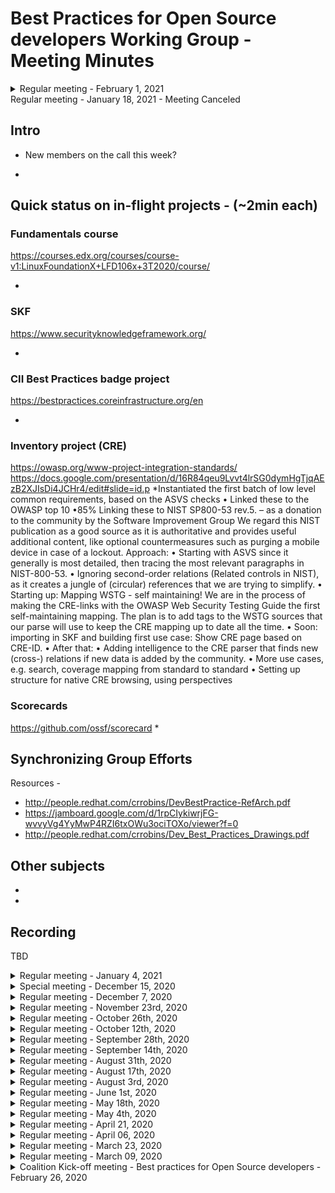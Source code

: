 # Best Practices for Open Source developers Working Group - Meeting Minutes


<details>
 
 
 <summary>Regular meeting - February 1, 2021</summary>
 
 ## Intro
 * New members on the call this week?
-  
 
 ## Quick status on in-flight projects - (~2min each)
  ### Fundamentals course
  https://courses.edx.org/courses/course-v1:LinuxFoundationX+LFD106x+3T2020/course/
  
*    
 
 ### SKF
 https://www.securityknowledgeframework.org/
 
 * 
 
 ### CII Best Practices badge project 
 https://bestpractices.coreinfrastructure.org/en
 
 *  
 
 ### Inventory project (CRE)
https://owasp.org/www-project-integration-standards/
https://docs.google.com/presentation/d/16R84qeu9Lvvt4lrSG0dymHgTjqAEzB2XJIsDi4JCHr4/edit#slide=id.p
 
  Update from CRE team - -"We just finished mapping the CREs (based on ASVS checks) to NIST SP800-53!
After analysing the result we concluded we need an intermediate layer of concepts to make mapping and maintenance easier, but also to make the inventory more organized. See the slides for details and examples. We also specified the mapping data model, as promised. 
Currently we are adding the conceptual layers to the CRE mapping and then we can work with Glenn and Riccardo on importing and frontend work. In case we won't have a working demo next time we definitely can show you examples in the data of what it will look like using source data and mockups. We look forward to that."

 ### Scorecards
 https://github.com/ossf/scorecard 
  *   


 ## Synchronizing Group Efforts
Resources - 
 *  http://people.redhat.com/crrobins/DevBestPractice-RefArch.pdf 
 *  https://jamboard.google.com/d/1rpCIykiwrjFG-wvvyVg4YyMwP4RZI6txOWu3ociTOXo/viewer?f=0
 *  http://people.redhat.com/crrobins/Dev_Best_Practices_Drawings.pdf
 
 ## Other subjects
 *  
 *
 
## Recording
TBD
</details>
 
 <summary>Regular meeting - January 18, 2021 - Meeting Canceled</summary>
 
 ## Intro
 * New members on the call this week?
-  
 
 ## Quick status on in-flight projects - (~2min each)
  ### Fundamentals course
  https://courses.edx.org/courses/course-v1:LinuxFoundationX+LFD106x+3T2020/course/
  
*    
 
 ### SKF
 https://www.securityknowledgeframework.org/
 
 * 
 
 ### CII Best Practices badge project 
 https://bestpractices.coreinfrastructure.org/en
 
 *  


 
 ### Inventory project (CRE)
https://owasp.org/www-project-integration-standards/
https://docs.google.com/presentation/d/16R84qeu9Lvvt4lrSG0dymHgTjqAEzB2XJIsDi4JCHr4/edit#slide=id.p
  *Instantiated the first batch of low level common requirements, based on the ASVS checks
• Linked these to the OWASP top 10
•85% Linking these to NIST SP800-53 rev.5. – as a donation to the community by the Software Improvement Group
We regard this NIST publication as a good source as it is authoritative and provides useful additional content, like optional countermeasures
such as purging a mobile device in case of a lockout. Approach:
• Starting with ASVS since it generally is most detailed, then tracing the most relevant paragraphs in NIST-800-53.
• Ignoring second-order relations (Related controls in NIST), as it creates a jungle of (circular) references that we are trying to simplify.
• Starting up: Mapping WSTG - self maintaining!
We are in the process of making the CRE-links with the OWASP Web Security Testing Guide the first self-maintaining mapping. The plan is to
add tags to the WSTG sources that our parse will use to keep the CRE mapping up to date all the time.
• Soon: importing in SKF and building first use case: Show CRE page based on CRE-ID.
• After that:
• Adding intelligence to the CRE parser that finds new (cross-) relations if new data is added by the community.
• More use cases, e.g. search, coverage mapping from standard to standard
• Setting up structure for native CRE browsing, using perspectives
  

 ### Scorecards
 https://github.com/ossf/scorecard 
  *   


 ## Synchronizing Group Efforts
Resources - 
 *  http://people.redhat.com/crrobins/DevBestPractice-RefArch.pdf 
 *  https://jamboard.google.com/d/1rpCIykiwrjFG-wvvyVg4YyMwP4RZI6txOWu3ociTOXo/viewer?f=0
 *  http://people.redhat.com/crrobins/Dev_Best_Practices_Drawings.pdf
 
 ## Other subjects
 *  
 *
 
## Recording
TBD
</details>


<details>
 
 <summary>Regular meeting - January 4, 2021</summary>
 
 ## Intro
 * New members on the call this week?
- Jon Zeolla
 
 ## Quick status on in-flight projects - (~2min each)
  ### Fundamentals course
  https://courses.edx.org/courses/course-v1:LinuxFoundationX+LFD106x+3T2020/course/
*    
 
 ### SKF
 https://www.securityknowledgeframework.org/
 * up to 18 pis running the lab environment
 * toying with idea of adding code reading skill to SKF (wants to check with CodeQL guys) - provide snippet, have learner ID vuln/coding flaw.  doesn't seem hard to integrate. (Xav will check to see what is available)
 Glenn will be updated site cert laster this week
 
 ### CII Best Practices badge project 
 https://bestpractices.coreinfrastructure.org/en
 *  Updated stack (docker updates, etc)
 added small tweeks to criteria that were proposed ~Dec8; any last minuute comments, please speak up now so they can be merged Thursday   
 rebranding from CII to OpenSSF Best Practices Badge (costs involved)?  If we do it, we'd like to do it just once. - https://github.com/coreinfrastructure/best-practices-badge/issues/1515


 
 ### Inventory project (CRE)
 https://docs.google.com/presentation/d/16R84qeu9Lvvt4lrSG0dymHgTjqAEzB2XJIsDi4JCHr4/edit#slide=id.p
  * Working on NIST 800-53 mappings
  * OWASP testing guide up next
  Working with SKF to import to work to build the 1st use case
  DW - CRE needs a homepage (CRob agrees!!)

 ### Scorecards
 https://github.com/ossf/scorecard 
  *   


 ## Synchronizing Group Efforts
 http://people.redhat.com/crrobins/DevBestPractice-RefArch.pdf 
 https://jamboard.google.com/d/1rpCIykiwrjFG-wvvyVg4YyMwP4RZI6txOWu3ociTOXo/viewer?f=0
 * Review first draft of RefArch with whole WG
 *  Good round of comments, will continue to add information to diagram and refine.  Artifact will be useful in explaining our group to ourselves and outsiders to help encourage participation in our projects and help deveopers get vaule out of our output.
 
 ## Other subjects
 *  
 *
 
## Recording
TBD
</details>


<details>
<summary>Special meeting - December 15, 2020</summary>

Whiteboard diagram - http://people.redhat.com/crrobins/DevBestPractice-RefArch.pdf 

## Attendees: CRob, David, Xav, Altaz

## Meeting Notes:
Hit the record button? -- YUP
WG purpose - educate people, give training (hands on/how-to apply), consistent community-curated requirements list, leverage community initiatives to achieve these goals
Xav notes that reporting helps with adoption
WG README - https://github.com/ossf/wg-best-practices-os-developers/blob/main/README.md 
Identify (CRE, standards), Learn (Fundamentals, OWASP SKF), Adopt (Badge (+Identify), Scorecards)
Next steps - gap assessment - what are we missing to hit our mission/vision, what technical gaps do we have, what requirement/standards are we missing?

## Recording
http://people.redhat.com/crrobins/OpenSSF%20Dev%20Best%20Practices%20Reference%20Architecture%20JAD%20(2020-12-15%20at%2011_33%20GMT-8).mp4
</details>

<details>
 <summary>Regular meeting - December 7, 2020</summary>
 
 ## Intro
 * New members on the call this week?
- avalani (Altaz Valani)
- Magnus
- Todd Collum (Red Hat)
- Mark Bestavros (Red Hat)
- Ryan Ware (Intel)
 
 ## Quick status on in-flight projects - (~2min each)
  ### Fundamentals course
  https://courses.edx.org/courses/course-v1:LinuxFoundationX+LFD106x+3T2020/course/
*   Stats for Fundamentals of Developing Secure Software (as of 12/01) Courses:
*   Secure Software Development: Requirements, Design, and Reuse (LFD104x) 508 registrants
*   Secure Software Development: Implementation (LFD105x) 279 registrants
*   Secure Software Development: Verification and More Specialized Topics (LFD106x) 253 registrants 
 
 ### SKF
 https://www.securityknowledgeframework.org/
 *  busy upgrading Docker environment - projects perhaps up to 200 simultaneous users spinning up labs
 *  using machine learning to automatically generate security requirements
 *  looking to work on editing next - "easy editor" mode to practice exploits & implementation of controls within labs
 *  Dan L asks if there are any estimates on potential on-going costs (Glenn is/will investigate
  
 ### CII Best Practices badge project 
 https://bestpractices.coreinfrastructure.org/en
 *  CII Best Practices Badge: 3526 Projects are now enrolled. For stats over time, see: https://bestpractices.coreinfrastructure.org/en/project_stats 


 
 ### Inventory project 
 https://docs.google.com/presentation/d/16R84qeu9Lvvt4lrSG0dymHgTjqAEzB2XJIsDi4JCHr4/edit#slide=id.p
  * Possible demo to WG
  *

### Scorecards
https://github.com/ossf/scorecard 
 *  daily cron file running each night with results published in json format.  


 ## Synchronizing Group Efforts
 * Group "Walking Around" Deck aka the Elevator Pitch (Slide 13 for diagram)
  https://docs.google.com/presentation/d/16R84qeu9Lvvt4lrSG0dymHgTjqAEzB2XJIsDi4JCHr4/
   Dan's Diagram - 
   https://docs.google.com/presentation/d/17ByjVMRWLg5_d3ICRLNC6bqQEkFX8_7xpQVkl7D8Q-0/edit#slide=id.p
 
 * Group Brainstorm on Connectivity of projects
 -- Altaz - how can we automate regs/frameworks
 -- DW - looking at badges/fundatmentals do offer assurance/certiifcation of practices
 -- SKF - can "attest" project/person completed labs
 -- DW - add to flow diagram (what is/should be moving between the elements)..not only add the WHAT, but add the HOW to it
 -- Glenn - "You are the whole circus, but it is only one clown"  - would be good it ID where data is best hosted/created and source from there - reduces redundancy, allows focus on 
 -- will create WG Reference Architecture - Dave W, Altaz, Dan L, CRob, and others to start to put the picture together of how all our parts interact
 
 ## Other subjects
 *  
 *
 
## Recording
https://github.zoom.us/recording/detail?meeting_id=32ZBQPHQShGrbxmmsX4uvg%3D%3D
</details>


<details>
 <summary>Regular meeting - November 23rd, 2020</summary>
 
 ## Intro
 * New members on the call this week?
- Frederico De Meo
- Rob van der Veer (CRE project)
- Sylvan Rigal (CRE project)
 
 ## Quick status on in-flight projects
  ### Fundamentals course
 * Lots of interest & sign ups (100s of folks).  DW will get #s for next time.
 * DW can give access to the source google docs for anyone interested in "audting" the class and seeing the materials
 
 ### SKF
 * Improving labs (with help from a collegue).  Trimming size down in size to make them quicker and more reliable.
 * Working on github integration (next year task)
 * Adding MOAR raspberry pis to improve capacity/performance.  Curious to see Foundation's ability to finance tasks like this @CRob talk to TAC.
 * * Dan L - plan for quarterly press releases.  PR team locks doc ~2wks ahead.  @Glenn get "press release" text prepped and over to CRob to pass to PR team
 * Ricco working on mapping user stories to SKF.  Making a machine-learning model to perform the mapping & reccomend requirements for ASGS reqs.  Looking at 30-50 most used user stories for ASGS reqs.
 
 ### CII Best Practices badge project: which working group of the OSSF?
 * TAC met and agreed with discussion between leads ofr Metrics & this working group.  Dev Best Practices working group is cleared to assist curating/augmmenting/improving the current CII Best Practices Badge project best practices.  We'll corrdinate with the Metrics team as they are ready to start advertising the badges as part of their reporting.
 * Group discussion:

 ### Inventory project 
 * Working towards further integration with CRE & SKF.  Has design that supports it.  Will extend curretn SKF mappings with new standard. 
 * What is a good technical control to use (in email suggested PCI-DSS?) - NIST SSDF (https://csrc.nist.gov/publications/detail/white-paper/2020/04/23/mitigating-risk-of-software-vulnerabilities-with-ssdf/final), OWASP ASVS (https://csrc.nist.gov/publications/detail/white-paper/2020/04/23/mitigating-risk-of-software-vulnerabilities-with-ssdf/final), OWASP Project Proactive Controls (https://owasp.org/www-project-proactive-controls/), NIST 800-53 (   , NIST CSF (
 * What are priority use cases for for interactions with database (ex url with cre id and get links to sources) DW - if I met criteria X, what otehr critera might I also meet?
 * hope to demonstrate to group next meeting

### Scorecards
 * https://github.com/ossf/scorecard 
 * makes pass/fail binary decisions across these projects o assist in automation.
 * setup to run cron jobs across an assortment of rpojects to watch trneds over time (suggestions for additional projects or better deterctions welcome)
 * hitting a boggle with githib rate-limiting (would welcome suggestions to improve performance) - DW suggests splitting up jobs to run serially


 ## Synchronizing Group Efforts
 * How do we want to move forward participating in the currently listed projects?
 -- DW what is missing in the best practices badge?  would love feedback.  how can we integrate the Scorecard with Badges?
 -- @CRob setup brainstorming doc to collect ideas on increasing awareness
 -- Attending calls with projects to walk throug SFK/CRE/Badges
 -- assemble Conference list & assemble stock deck for presenting
 ---https://docs.google.com/spreadsheets/d/1L_wvZlwgr3vEiaHDG31U4NnUq6IeIGDVrkIzhGlL0FQ/edit#gid=0 
 -- get Fredrico access to Slack
 -- Federico - have we considered approaching academia/researchers. how can we map human factors or computer functions to a mathmatical function? (google "Science of Security" to see if this lines up with possibilities).  There are some things that can be mathmatically proven.
 -- how can this group help in looking at resaech/the cbk to assist in improving that research off 
 
 
 * How best can we serve the OSS developer community? 
 -- Awareness of these projects?
 -- Synching of standards/requirements between projects?
 -- Documenting persons/user stories
 -- Other thoughts
 
 ## Other subjects
 * DW met with Hyperledger Avalon project last week.  They are in good shape and got a badge!!  They will be providing some git issues for improvement
 *
 
## Recording
Sadly, no one on call had perms to allow it - @CRob get that fixed for DW & myself
</details>

<details>
 <summary>Regular meeting - October 26th, 2020</summary>
 
 ## Intro
 * New members on the call this week?
  Rob, Spyros, & Dan stopped by to talk about their projects
 
 ## Quick status on in-flight projects
 ### Fundamentals course
* in-flight for public release - STAY TUNED!
* wants to move to github in markdown post-release

  
 ### SKF
* major release out now! (yay!)
* glenn will be adding more network/compute capacity
* labs improvement in-flight (design secure coding function)
* needs help with github how it can ingest scoring data
  
 ### CII Best Practices badge project: which working group of the OSSF?
* no decision from TAC yet
* more projects getting badges
* some capactity issues around folks downloading data, implementing rate limit to help manage
* assurance case in badge app - why do we think this is secure - MITRE has reviewed recently and posted comments; they'd like the app to swap to MITRE notation 
 
 ### Inventory project 
* Common Requirement Enumerator (CRE)
 https://owasp.org/www-project-integration-standards/ 
* david expressed interest
* glenn invited them to our call - Rob & Spyros
* OWASP integration stanard project - -cvreate inventory to link standards together
* Setup meeting next week to talk about data formats (SKF & CRE has mutual interest). envision a service/url that can be used to route content linked to particular topic
* Spryos working on POC 
* Currently maintaining links in spreadsheet & using python script to convert to YAML to validate vs. JSON schema & puts valid items into github.  github action links PR & provides basic REST API
* David W ? - what about standard overlap/relations but not exactly the same?  how will that be handled?  DW - we should asume they are related, but not subsets/supersets of each other.  Rob - want to learn about requirements at this point & provide data - future item to work on

(Rob is colead of this and also works on SAMM)

 ## Other subjects
 * Dan Lorenc to present on [Open Source Scorecards](https://github.com/dlorenc/scorecard) if it makes sense to work on as part of this group.
 https://github.com/dlorenc/scorecard

* wants to distill CII best practices & dashboards project to find requirements that can be defined and automated
* understands some items are not automatable
* using cii api to check/validate data
* desires a place to talk about what best practice are & discuss (sounds like Dan found the place!)
* Glenn ? - where can this be run - cli for now, can be run ...daily..and save results or done on the fly
* Daveid W ? - are querries in parallel - yes & caches github querries for rate limiting
* Daveid W ? - badges has some tools and are collecting some of this info, think about where best places to run checks would be
* Dan L -wants to make it finer-grain in the future and focus on specific languages
* David W ? - we should setup a subset meeting to go over checking/tests of each tools to see overlap & opportunities
* David W ? - is this gtihub only? gitlab, etc? - Dan L- is open to the idea in the future
* David W ? - suggests talking to the Chaos folks...they have some tooling in this space too.  He can help broker convo

 
## Recording
[Meeting recording](https://github.zoom.us/rec/play/Dw-FA9xZotcX09hSBp-EfLCna3Yi5raNgHThv6VmSXISmsJlBSXjyE2FGN1XgmEx0FBAWoXVonL21aG3.CRLFuuL-NQeO9STQ?continueMode=true)
</details>
 
 <details>
 <summary>Regular meeting - October 12th, 2020</summary>
 
 ## Intro
 * No new members on the call this week
 
 ## Quick status on in-flight projects
 ### Fundamentals course
* 3 classes have been converted to EdX (content being broken up to smaller pieces)
* David reviewing & has taken all 3 classes
-- minor formatting/typo changes being corrected
* Email david to get into beta test (goes live in one week)
* Could create github repo to collect feedback on future classes & submit issues
* Desire not to have constant stream of new content, desire for some form of period updates/review
  
  
 ### SKF
* Met with xavier on codeql integrations & how to coordinate requirements & how to add codeql into labs.  Xavier hope to have an update on status later today
* Team is fixing last bugs. can use skf as an anonymous user, now working on pollishing
* Planning on release later this week (has generic codeql template or if xav's efforts get integrated)
* Feedback, questions, gitter channel for feedback
* For RFEs - create fork (all content is in markdown) & pr
-- now that app is decoupled, even easier/fasater for updates (if WG wants to add prior to big release, look at dev branch) [currently big blacklog, but going forward will be a smaller delta]
* Badging/scoring will be in future sprints
* Labs fixing vulns in editor & testing against labs, in-browser http-interceptor
  
 ### CII Best Practices badge project: which working group of the OSSF?
* David gave preso to TAC last week(since there are two groups interested in badges)
* WG's need to refine scope & present to TAC that hopefully will make things more clear.
 
 ### Inventory project 
* Common Requirement Enumerator (CRE)
* OWASP has already been active in promoting it
* OWASP is working on MVP on structure of MVP
* Will add/replace with skf dataset
* Looking for requirements coverate (ASF, PCI, FedRAMP, etc)
* Gibson can report back with progress next WG call


 ## Other subjects
 * Gibson - what timing should they consider for their release?
-- Conversation about how end-user could actually get and deploy update
-- David - would this be good to get into the press release that is coming out this week?
---David, Xavier, CRob agree this would be good to add in
--- Press release shoul dbe frozen by oct15 (note to lindsay) to go out on oct28
---- @CRob contact lindsay to see if we can get into press release.  @ Gibson to propose a few sentences for the release & provide access links

## Recording
[Meeting recording](https://github.zoom.us/rec/play/ryLKINNE83bMavNA_mYNfAjkQFcWUyNNk_D-Yc-Oh7EPchxxedABvHzNyL55KiVfS3Ry4R-jwwkABWsA.tCGvkrb6HeGiKoNK?continueMode=true&_x_zm_rtaid=adj_Bf8bSz2PFTsAxn_qbg.1603127971136.cef4507fbbd7e934ff492b003b76eeca&_x_zm_rhtaid=116)
</details>

<details>
 <summary>Regular meeting - September 28th, 2020</summary>
 
 ## Intro
 * Rob Cuddy, from HCL Technologies
 
 ## Quick status on in-flight projects
 ### Fundamentals course
 Things are on track. Content is frozen, conversion to EDX is in progress.
 ETA is still end of October, it would be awesome, though November is more realistic.
 We should have the sign up by the end of October.
 
 **Early access possible?**
 
 Certainly possible, David will ask: Yes, beta access 1w before the release.
 
 **Cost?**
 
 Free for taking the course. Fee for the certification? David will ask
 
 ### SKF
 
 * UI: All the pages done.
 * TODO: Design patterns
 * TODO: CodeQL queries - Xavier to touch base with Glenn / Riccardo 
 
 ## CII Best Practices badge project: which working group of the OSSF?
 
 See https://github.com/ossf/wg-best-practices-oss-developers/issues/23
 
 It doesn't easily fit into just one group. Focused on measuring projects, which fits perhaps better into the "Security threat" group. There should be one home, as a working group, but it's important to set up a collaboration between the 2 groups. Whichever WG is the home, both groups should be involved.

* Crob: feels strongly that it should be part of this group, to focus all developer-focused activities in one group.
* Bjorn agrees with Crob. It's def about the best practices. Fair point that the name confusion couldbe a problem if the CII Best Practices goes into another group than the Best Practices WG
* Dave + Pavel + Rob Cuddy votes for this group
* Xavier: Not a strong opinion but thinks it should belong to the other group. This WG is focused on the individual, that other is focused on the projects.
* Rob: Anything that can bring visibility on best practices to individuals is valuable

David will bring that to the other WG, and eventually bring it to the TAC
 
 ## Organization: Nominate new lead / co-lead?
 CRob is volunteeering
 
 ## Inventory project: Should we start?
 
 https://github.com/ossf/wg-best-practices-oss-developers/blob/main/docs/inventory.md
 
 * CRob: This group should have these resources. The integration part will def be more challenging and could come in a later phase.
 * Rob: Connection to other tooling and categorization make a big difference. About ranking: loves that it comes from the actual user's perspective. 
 * When the inventory integrates with SAST tools within the IDE, do you get remediation advices associated? Depends on the tool itself, but yes. 
 * SKF intended also to consume the inventory. In the meantime, SKF can add other sources, waiting for the inventory to be live.
 
 ## Other subjects
 * Xavier's zoom virtual background is from [Miyazakis's Spirited away](https://en.wikipedia.org/wiki/Spirited_Away), awesome movie highly recommended by this group.

</details>

<details>
 <summary>Regular meeting - September 14th, 2020</summary>

 ## Introduction of newcomers
 
 ## OWASP SKF Demo
 Glenn made a demo of the Security Knowledge Framework. Comments and questions:
 * The framework is open to external contributions. One can create new design patterns and enrich the framework
 * **Can the entries be mapped to other requirements than ASVS / MASVS?** This working group intended to also deliver a unified requirements definition (The *Inventory* project). Once done, this unified list would have been used for the mapping. This project has been paused because of lack of resources.
 * Demo of the upcoming version available at https://beta.securityknowledgeframework.org/. Credentials are the same as for the current demo version
 * **Do you have plans to add compliance requirements (e.g. NIST)** No plan, but the platform makes it easy to add requirements, and we want people to contribute.
 * **Concrete next steps**: 
  * Login with ID providers (GitHub, GitLab, Google, Facebook, Twitter ...)
  * Infrastructure for public instance
    * Remarks: this is not blocking the next release. We can release it with the current local deployment solution
 * For the OSSF public announcement: Announce release, and announce plan to provide a public, community-powered instance.
    
 
 ## (Discussion of) proposal from David A. Wheeler
   David A. Wheeler made the following proposal:
   
   The OpenSSF is expected to have a press release at the end of October.
   It would be very good to have a few concrete results to announce then.
   If we want to meet that deadline, some things must happen quickly!
   
   Several people have reviewed the course “Fundamentals of Developing Secure Software”,
   with generally very positive comments. I have tried to respond to all
   feedback (e.g., there's more about privacy, CORS, etc.).
   If this course is to be released by the end of October,
   the course content has to be frozen Sep 15, and this WG needs to
   approve it as an OpenSSF result within a few days (final approval must
   be known by the end of September, and the TAC and GB may need/want to weigh in).
   
   On 2020-09-11 Glenn Ten Cate & David A. Wheeler spent considerable time discussing
   OWASP SKF & the "Fundamentals..." course. They are very different;
   the "Fundamentals" course covers basic fundamentals, while OWASP SKF includes
   mechanisms to identify requirements & a set of labs. We discussed options for
   integrating them more closely in the future, and have some ideas for doing that
   long-term, but it would be risky to try to integrate them into a single
   by the end of October. However, Glenn Ten Cate believes they can have a useful
   capability by the end of October. Both agreed that the SKF labs, for example,
   are an excellent complement to the "Fundamentals" material.

   I propose that:
   * This WG vote whether or not to approve releasing the
     “Fundamentals of Developing Secure Software” course as an OpenSSF course.
     The vote can be electronic; if desired here's a Doodle poll to do it:
     <https://doodle.com/poll/wkwgpzmbhmmgdy3f> . I propose a deadline of
     2020-09-17 23:00 Eastern Time (this upcoming Thursday).
     
   I also propose that:
   * The OWASP SKF work be encouraged to be developed so that there will be
     a releasable version at the end of October (e.g., with enough
     labs that people can clearly see its utility).  The WG would vote later
     (say in early October) on whether or not it's ready at that time.
     Of course this work could continue to be refined after that time.

## Actions
- [ ] All: Vote on the course
- [ ] Glenn: Cost estimation for the SKF public infra

</details>
   
<details>
 <summary>Regular meeting - August 31th, 2020</summary>
 
 ## Round table
 We welcomed new members and made a quick round of introductions
 Attendees: Bjoern Kimminich, Crob, Dave Russo, David Wheeler, Glenn Ten Cate, Riccardo Ten Cate, Dan Lorenc, Pavel Malinov, Xavier René-Corail 
 
 ## Presentation of the working group
 - Overview of the mission
 - Overview of the 3 initial projects, and status
   - Inventory and community paused
   - Learning platform
   
 ## Presentation of the learning platform / SKF
 Glenn and Riccardo presented the learning platform, the vision around it, the current status and the upcoming planned features.
 We decided to run a 30min demo and Q&A during next meeting
 
 ## CII Best practices badge
 David gave a presentation of the [CII Best practices badge](https://github.com/coreinfrastructure/best-practices-badge/blob/master/doc/cii-bp-badge-intro.pptx)
 
 ## Course draft
 David is working on a course to be published on edx. Freeze date is middle of next month. Should be ready for Nov 3rd for an announcement of new releases from the OSSF. 
 Feedback welcome, send him an email to get access. 
 
 ## Actions
 - Glenn / Riccardo: Prepare a demo + walk through SKF (please no demo while driving the car Glenn)
 - Glenn / David: Think about how the edx course (or similar others) can be "integrated" into the learning platform, contribute to the learning path, etc.
 - All: reflect about the CII best practices badge and how it could help our projects. It was not originally in our vision to score the projects, but a badge could obviously contribute to the community effort. Another idea could be that the criteria could link to the respective entries in the learning platform?
 - All: propose other ideas for next meeting's agenda

</details>

<details>
 <summary>Regular meeting - August 17th, 2020</summary>

## What happened since last meeting?
 - Demo of the new SKF, with UI improvements. 
    - On track to release a MVP end of this month

![New UI](./img/New-SKF-UI.png)

 - Request for resources for the SKF cloud formally [documented](https://docs.google.com/spreadsheets/d/18hkrbXcDMpbrzAyFJCqXm0jKG9mZ4bQchf1RP9pCBOQ/edit#gid=361723822)
   - 120 dev hours for SKF
   - 180 dev hours for SKF-Labs
   - 8h / week for operations
 - 2 candidates reached out to join the working group - intro discussions planned

## Coming next
 - API endpoint that can be called for example from GitHub to get the learner achievement and display something on the GitHub profile
 - Better structure the Juice shop labs: limit to the ones that have a tutorial
    - Adding tutorials to the ones without was discussed, but in some case it doesn't make sense, and there are not so many where it would make sense
 - Add the possibility for the learner to contribute to the labs by opening a PR on the community instance

## Questions
 - For the TAC: 
    - Resources (see above)
    - Cloud provider preference for the hosting? 
    - Should the project move under the OSSF GitHub org or can it stay under Glenn's personal ownership?
        - OWASP didn't previously force it to be under OWASP
    - So far SKF is an [OWASP project](https://owasp.org/www-project-security-knowledge-framework/). How will the OSSF promotion happen?
        - Logo, text on the SKF page?
        - Referencing the SKF project on the OSSF page?

## Actions
 - [x] Raise these questions to the TAC (Maya) https://github.com/ossf/tac/issues/19
</details>

<details>
 <summary>Regular meeting - August 3rd, 2020</summary>

## What happened since last meeting?
### Organization
- Migration of the old OSSC repo to the new OSSF repo
- Who is the next group leader? 
  - Elie originally volunteered but is no longer available
  - Rotating leader?

### Learning platform
- Good progress on the UI revamping: 99% of the UI is ready
- The API work is started
- Still on track for end of August
- There is already a placeholder for the CodeQL section of the labs

## Concerns / discussions
- When the project is not originated by the OSSF, but is an existing project that the OSSF contributes to, promotes ... will there be an ownership / license transfer of this project?
- Decide the preference for the deployment of the learning platform: k8s? on what cloud service?

## Actions
- [ ] Glenn: Prepare demo of the learning platform for next call
- [ ] Xavier: Invite members to the org and give appropriate permissions to the repo
- [ ] Glenn: Draft a plan for explaining resources needs (development and operations)
- [ ] Xavier: Raise the deployment question to the TAC 
- [ ] Xavier: Keep the lead of the group for the coming weeks, until a better solution is found
</details>

<details>
 <summary>Regular meeting - June 1st, 2020</summary>
## What happened since last meeting?
**From last meeting**
- Glenn / Riccardo: Implementation of the Webhook solution in SKF, to see what is missing, what is working
- Sara: work on a list of tools easy to use for open source developers
- Xavier: Ping the GitHub learning lab team for a follow-up of the SKF discussion
  - They are ready to resume the discussions. Next steps: Xavier sets up a meeting.
</details>

<details>
 <summary>Regular meeting - May 18th, 2020</summary>


## What happened since last meeting?
- Glenn and Riccardo: Working on integrating SKF with Identity providers ==> possibility to sign up with GitHub.
- Progress on the Inventory format
- Learning Platform: Demo of a webhook for exercise providers to notify the learning platform that the learner has completed an exercise

## Concerns / discussions

### Learning Platform
* ❓ Decision on [Solution webhook](https://github.com/Open-Source-Security-Coalition/Best-Practices-for-OS-Developers/blob/master/learning-platform.md#solution-webhook) payload specification of the Learning Platform
  * ℹ️ Show/demo [implementation of webhook call in OWASP Juice Shop](https://github.com/bkimminich/pwning-juice-shop/blob/develop/appendix/integration.md#challenge-solution-webhook) for MVP
  * ❓ Discuss [MVP implementation idea on OWASP SKF side](https://github.com/Open-Source-Security-Coalition/Best-Practices-for-OS-Developers/issues/3) for MVP
  
**Decision for next steps:** Finish the MVP (sign-up with GitHub, webhook callback, and perhaps integration with GitHub user profile) before making a full demo to the other working groups.

### List of tools to re-use for the inventory
* Sara just received the SANS-curated list of tools for security and forwarded it, as it could serve as input within the inventory. 
  * Seems to us very Network-oriented, and perhaps not for the Open Source developers who are learning how to write secure code
  * But they can be interesting to put in the inventory anyway as ways to test that your application is secure 
* F5 is also preparing a list of tools
* OSS User stories for implementation of ASVS requirements https://twitter.com/madplatt/status/1259874312846282754


## Actions
- Glenn / Riccardo: Implementation of the Webhook solution in SKF, to see what is missing, what is working
- Sara: work on a list of tools easy to use for open source developers
- Xavier: Ping the GitHub learning lab team for a follow-up of the SKF discussion
</details>

<details>
  <summary>Regular meeting - May 4th, 2020</summary>

## What happened since last meeting?
- **Elie:** Deeper discussions wrt Inventory. Possibility to merge with a current OWASP project "Integration Standards". 2 meetings (on functional requirements, and on technical archi). First MVP could come in 1 month  / 2 months.
- **Bjorn:** Proposal of payload that could be sent from an exercise to the learning platform, for the central progress tracking. Request for feedback sent. With the goal of get to a unified payload.
- **Xavier / Riccardo / Glenn:** Preliminary discussions with GitHub Learning Lab - They'll get back to us

## Concerns / discussions
- Discuss with other working groups.
- Sara / F5 willing to contribute to some projects. For example pulling vuln data and mapping to the inventory.
- What is the status on funding? We need money to fund projects, but also to hire people (community manager, operations for the learning platform ...)
- If we have this money right now, would it help progress on the learning platform?
  - Yes, we could definitely hire 1-2 more developers to build the features
- Community framework could also benefit from money?
  - We need to first build the 2 other projects 
  - Also, we could leverage on the existing communities (SKF...) to build our community

## Actions
- [ ] Come up with a concrete list of questions to ask the other working groups
- [ ] Elie / Sara to have a call on the inventory to define collaboration opportunities
- [ ] Sara to sync with Hauwa about funding status
</details>

<details>
  <summary>Regular meeting - April 21, 2020</summary>

## What happened since the last meeting? 

* Xavier: Started filling this repository and organizing. 
  * ATTENTION POINT: The OKRs we discussed together were until June 2020. In order to put OKRs for end of 2020, I just extrapolated the ones we had, but we need to revisit them together to make sure we all agree with them
  * There is also a [project board](https://github.com/Open-Source-Security-Coalition/Best-Practices-for-OS-Developers/projects/1) where we can all track tasks and progress. You can either create a card on the fly, or create an issue and reference it in the project board.
* Xavier: :snail: I am late on setting up discussions with the GitHub Learning Lab team re: the integration in SKF.

## Discussion items
### OKRs
As indicated above, Xavier took the liberty to extend the OKRs to the end of the year. Let's review them

### SKF Checklist
Discussion around the [SKF checklist feature](https://www.youtube.com/watch?v=D5ExXEr-x-U) and its integration with GitHub projects

### Inventory User Stories
Discuss the User stories proposed by Elie

## Concerns 

* **Working group leadership**. With the current COVID-19 situation, we are all struggling to sustain our normal productivity level, and it can be difficult to work on this group in addition to our normal duties. I recommend a more flexible approach than relying on a unique "leader / co-pilot" pair, for example at each meeting, the members who feel comfortable to lead the group during the 2 coming weeks volunteer. 
- On the other hand, the group is acually delivering, and working well. Others are more interested in content, not in admin stuff. Proposal: Xavier and Elie are pilot / co-pilot for the time being.


## Actions
- Everyone: Flesh the OKRs with more concrete success measures
- Elie / Riccardo: Flesh the inventory user stories
- Elie: Give details about the Requirement id project and how it helps the inventory project
- Xavier: Set-up meeting with GH Learning Lab for the integration into SKF
- Xavier: (Once the inventory user stories are more detailed) Set up a meeting with the relevant GH experts to discuss chatbot integration


## Next meeting?
- Not possible at this time for Sara. Can we move it 1h later? Or same hour on Wednesday?
  - Decision: Go back to Mondays
</details>

<details>
  <summary>Regular meeting - April 06, 2020</summary>

## What happened since the last meeting? 

*   Xavier: Raised to the steering committee the concerns that we discussed last week. No solution yet, but just the acknowledgement that it’s being worked on
    *   Neutrality wrt commercial tools: This is currently being worked on by the steering committee. They intend to write bylaws for the coalition.
    *   We need contributors to develop, maintain and operate the learning platform.
        *   The committee is also working on funding (which would allow us to hire)
        *   Several members would like to allocate collaborators to work for the coalition
*   Xavier: didn’t have time to work on the group collaboration tools as promised but a GitHub organisation has been created for the coalition, and for next meeting we’ll have a repo where we can store all our docs, and a board to follow-up on our tasks. 
*   Riccardo: Integration of OWASP Juice Shop into SKF
    *   With SKF we basically have the MVP we want
    *   We have a demo of integrating a new course platform
    *   **Next:** Try to integrate the GitHub learning platform into SKF
*   Bjorn:
    *   Learning path demo in Juice shop - levels are unblocked one after the other
    *   **Idea**: link the badges / progress report to projects / users on GitHub
        *   Add a disclaimer that these badges just mean that you spent time on learning security, that you are “aware”, not that your project is more secure than another, or that you’re an expert. 

## Concerns 

*   Do we have enough people / time in this working group to achieve our objectives?  

## Actions

*   Setup the Inventory user stories - _Elie_
    *   _[https://docs.google.com/document/d/1GndQuUOUAARc7RmAH0oXmbcLb1vZw2g8cAznICAK3oc/edit#heading=h.tqyztji4w9if](https://docs.google.com/document/d/1GndQuUOUAARc7RmAH0oXmbcLb1vZw2g8cAznICAK3oc/edit#heading=h.tqyztji4w9if)_
*   Understand other WG’s needs to be tackled in the Learning Platform and Inventory
*   Assess what is missing in the community as information and knowledge, which shouldn’t be a deliverable for next meeting (this is a goal by itself)
*   Meeting between GH and SKF in order to identify how the integration could be done -_ Xavier, Riccardo_
*   Discuss possible metrics to be linked to users in the learning platform - _Team_


## Next meeting?

*   Some members from other working groups would like to contribute to this one too, and all meetings are at the same time. Can we find a slot on Tuesdays? 
    *   Tuesday same time works for everyone
</details>

<details>
  <summary>Regular meeting - March 23, 2020</summary>

## What happened since the last meeting?

*   Xavier: Alignment with the Tooling Working Group
    *   In our inventory project, there will be resources but also potentially tools. Once we start building this inventory, we’ll make sure to also get inputs from the Tooling WG.
    *   As part of our learning platform, we value the tools that automatically run checks of the secure code practices in the Pull Requests, as they provide a “learning on the job” approach. This is a criteria that the Tooling WG will take into account when they create their tools inventory and decide which one to focus on.
*   Björn: Learning Platform Ideas
    *   see [https://docs.google.com/document/d/1KQ8bT87A0X2wJ9GNwSOz7nJwSK70symA4hs-nFLw8dE/edit](https://docs.google.com/document/d/1KQ8bT87A0X2wJ9GNwSOz7nJwSK70symA4hs-nFLw8dE/edit)
    *   Who will build the platform?
        *   Take advantage of existing platforms?
            *   Plug-in the existing courses (Juice, SKF labs, GitHub Learning Lab ...)
        *   But it’s gonna be really hard to incorporate any course into an existing platform - It needs changing the API of the existing ones to match the contract that we need for the courses we want to plug in
        *   Building the platform ourselves from scratch give us flexibility
    *   Riccardo can contribute on the platform with the experience of SKF (reusable knowledge about deployment of the courses into Kubernetes cluster)
        *   Not reuse the complete platform, but the core functionality can be reused. Good starting point for the platform.
    *   **We need a dedicated development / ops resource to build and maintain this platform**
        *   Open source projects with enough contributors. 
        *   The coalition companies could take up the challenge to contribute and maintain this project
        *   We should also reach out to the open source community
        *   Start with a core (from coalition companies) and then reach out to the community 
        *   Or we get funds and hire 
        *   And who will be the owner organisation of the project?
    *   Liked the badge system, gives incentives to learner
        *   Post MVP: integrate learning badges with security assessment badges on projects committed (something to signify learning vs real world application)
*   Elie: Vulnerability Disclosure Cheat Sheet - Shared with the Vulnerability Disclosure WG, waiting for feedback from their side.


## Concerns



*   Involvement of “Companies” - Why commercial product focus and not Open Source?
    *   Commercial products can work against us
    *   We don’t want to compete with other companies, who will see us as a threat 
    *   Best case is that we can instead give visibility to these other companies if we integrate their tools into our offer
    *   It would be easier if we focus on the open source projects - There are many of them
    *   If we focus only on the integration of existing courses, then we won’t be seen as competition. 
    *   No commercial should be interested in building a meta-platform integrating the courses of their competitors, so the threat is not that big.
    *   The platform must not be an OWASP project, and serve as a lead generator
    *   It makes sense to start with only open source projects as part of the courses we plug in
*   Neutrality of this working group - Leftover from last meeting
    *   We don’t want to push forward or resell any type of product
    *   At best open source, at least free for open source projects
    *   Being discussed in Steering committee 

## Actions

*   Setup the collaboration environment (Drive Folder, Trello Board, anything else?) - _Xavier, Elie_
*   Brainstorm the possible learning platform architecture
*   Adapt the Learning platform stories and MVP to address the feedback and concerns discussed above (integration of only open source courses, start with integration of existing courses, ...)
*   User stories for inventory
*   Reach out plan (through students, social media, etc.)

## Next meeting?

*   2 weeks, this slot or 1h later
</details>

<details>
  <summary>Regular meeting - March 09, 2020</summary>

## Intro

*   Welcome our newcomers - introductions
*   FYI: the WG group leads will be convened towards the end of the week or early next week to share readouts from initial meetings, progress, and areas for improvement
*   Anything else to add to the agenda?

## Working group story 

I tried to recap the discussions from the kickoff meeting into a story that we could easily communicate to others, and to the outside world as part of the future coalition website. I would love your feedback to make it final. 

[Powerpoint pres](https://github.com/Open-Source-Security-Coalition/Best-Practices-for-OS-Developers/blob/master/docs/Best-Practices-for-Open-Source-Developers-Story.pptx)

Feedback:

*   How do we make this widely distributed? → The community project: Highlight this a bit more in the message
*   This is more than the next awesome list, there is the community aspect and the learning path aspects

## Needs

_Discuss needs for each project (People, money, other working groups ...)_

*   General
    *   ...
*   Inventory
    *   **Community feedback and validation**
        *   What is the inventory? Aggregation or references? 
        *   How do we make sure that it’s accepted by the community
    *   **Prioritization criteria definition**
    *   **Stepping back from the existing and create our own inventory with the  important categories**
    *   **Strong domain that others can reference**
    *   **UX, Design and Marketing**
*   Community
    *   Community manager
    *   Weekly content: technical writers
    *   Community strategy
        *   Increasing the overlap of existing communities (sec, dev)
        *   Identify champions  
*   Learning platform
    *   Alignment with Tooling working group to provide enforcement at the level of Pull Requests
    *   Make sure to be integrated into the workflow people already have (IDE, Source control)
    *   The rules should be available in one place as testing data for the tools
    *   Different options for different learners (exercises, videos …)

## What companies should we invite?

Parties that I think should somewhat be involved:

1. Atlassian: https://www.atlassian.com/software-development
2. Portswigger
3. Redhat - They have blogs and documents everywhere
4. Unity: https://github.com/UnityTech/unity-ssdlc
5. Cisco
6. Veracode
7. Checkmarx
8. SecureCodeWarrior
9. Manicode
10. Security Journey

## What project(s) should we focus on?

*   Inventory should start first -- Prioritize the content and tackle them step by step (agile?)
    *   Learning platform can go hand in hand
    *   Community should come later, once we have some material - But community strategy needs to start now

## Define OKRs 

_What are our OKRs (end of June)?_

*   MVP of the inventory 
    *   One collection of existing - prioritized
    *   Gap analysis
*   Community strategy is proposed
*   Scoreboard
*   Learning paths are proposed
    *   One full example is ready

## Concerns

*   Neutrality of this working group - Leave for next meeting

## Actions 

*   Define how this group is going to work together - _Xavier RC, Elie S_
*   Define key players for the needs of this project - Everyone
*   Create user stories for Inventory
*   Create user stories for Learning Platform - _Björn, Glenn & Riccardo_
*   Initiate conversation with the tooling WG and the Security of open source projects WG, at this stage to give them a heads-up about our on-going discussions and future needs. - _Xavier RC_ 
*   Inventory of existing communities and of their strategies (e.g. OWASP, GitHub)

## Next meeting? 

*   In 2 weeks - Monday 23, March
</details>

<details>
  <summary>Coalition Kick-off meeting - Best practices for Open Source developers - February 26, 2020</summary>

## Background

For each working group you’re interested in, consider these questions in advance of the meeting. Please come to the meeting prepared to discuss with your respective working groups. 

During the meeting,  please use this as a tool to jumpstart your discussion and keep notes so that remote participants have visibility into discussions. This shared document lives in the Open Source Security Coalition Google drive for each working group. 

Please note that at the end of this exercise, we will ask each working group to determine a group lead along with a designated co-pilot to help support the lead. Working groups can choose to rotate the group lead and co-pilot roles on a quarterly basis.


## Working Group Members

*   Sara Boddy; F5 Labs [s.boddy@f5.com](mailto:s.boddy@f5.com) 
*   Mary Gardner; F5, CISO (to join periodically) 
*   Elie Saad [eliesaad7@gmail.com](mailto:eliesaad7@gmail.com) -- OWASP
*   Xavier Rene-Corail xcorail@github.com
*   Jennifer Fernick (to join future meetings) [jennifer.fernick@nccgroup.com](mailto:jennifer.fernick@nccgroup.com)
*   Maya Kaczorowski (please add me to future meetings) [mayakacz@github.com](mailto:mayakacz@github.com) 

## Questions 

*   What should be the overall objective for this working group? In other words, think of the objective as what do you hope this group will accomplish? Provide three specific objectives for this working group.   What problem is this working group trying to solve? 
    *   Research to figure out what are the worst issues and write best practices for recommendations
        *   Find the BHAGs + low hanging fruit, prioritize
    *   Resources already available, but how to approach the OS developers? The problem is with the delivery of these resources to the developers
    *   Secure coding and awareness training 
        *   Find luminaries in the community
            *   Give them a voice 
            *   Let’s bring in Manicode 
        *   Continual update process to best practices
            *   Where is this content going to live? 
        *   Others who are doing this @elie
            *   Various OWASP projects
            *   Unity
            *   NCC
    *   **Enforcement?**
        *   Validation / testing tools ran on pull request?  
            *   **Recommended Tools:**
            *   
            *   Incentive / Gamification ideas (focused on learning)
        *   Insecure flags on webpage?
    *   JF: I would be interested in contributing to guidance documents and ideally integrating these with some kind of tooling (such as your mention of validation upon a PR) 
    *   JF: I think it can also be valuable to make recommendations on libraries to depend upon (and which are unvalidated/can pose upstream risk) - especially cryptographically 
*   What type of project work would help support this group’s objective? Provide three project ideas. 
    *   _Gamify, badging systems?_
        *   _Needs a complete community strategy_
            *   _Sara@F5 going to grab format from F5 DevCentral badging and VIP system_
        *   _Our companies’ marketing resources should help _
        *   Release schedule badges - code that’s updated is good!!! 
        *   Code signing?
    *   _Run continuously in the PRs the security checks → allow developers to learn by example; regularly as well (weekly, monthly) to showcase the security level of the project._
    *   _Learning platform to walk developers through secure code_
        *   E.g. _[https://trendmicro.github.io/SecureCodingDojo/codereview101/](https://trendmicro.github.io/SecureCodingDojo/codereview101/)_
        *   
    *   _We need to go through the existing documents and knowledge and figure out how we combine that_
    *   _We should talk to the tooling working group in order to use these tools in our enforcement / learning process_
    *   _How do we bring attention? _
    *   _Reach out to companies that are already working on building these resources, and merge into one_
*   Think about the objectives the group identified above. Illustrate each objective with a concrete outcome or key result.
    *   **_Inventory open source security problems (discovery and analysis), tools training that exists, etc. by June?_**
        *   _[Trend Micro Secure Coding Dojo](https://owasp.trendmicro.com/public/index.html) _
    *   _Best practices, recommended tools, etc. _
        *   _Inventory, know what people are using?_
            *   _Community source this_
        *   _By expertise level - something for newbies!_
        *   _Get involved in early EDU, Girls Who Code, STEM schools, UW Cyber School? _
    *   _Community & Gamification - **what by June?**_
        *   Best practices for gamification and community within the open source community - what will work?!
            *   Security score
            *   Integration with enterprise tools
            *   Managed/updated/not a garage project
            *   Trusted Dev? Community voted expert?
            *   Level of Expertise
            *   VIP Program? (what value do they get out of this? Recognition value) 
        *   What tech do we need? Community platform? Auth? How much open source vs 
            *   Ops requirements and staff? Investment?  
    *   _Enforcement_
        *   Tooling? “learning by example” process
        *   Influence the tooling WG to include the requirements re: learning process
            *   Feedback loops?
*   Is there anything else to address? 
*   Who is your group leader? Who will serve as co-pilot? 
    *   Leader: Mary Gardner
    *   CoPilot: Sara Boddy   
        *   Best practices and testing: Elie Saad
        *   Community and gamification: Sara Boddy
    *     		
*   When will this working group meet next? Please aim for dates within the next week. 
    *   Ops board? Kanban board. Trello?
        *   Mary has resource that might help manage us (scrum master)
    *   Sprint? Meet Monthly? (Sprinting might be too much structure for the OpenSource community)
    *   **Always meet 1 week before steering committee.**  

## Notes

Pull Request Template:

[ ] Parametrized query

[ ] Proper input sanitization occured

Etc.

For requirements: ASVS -> Applications in general; MASVS -> Mobile

For threat modeling: PyTM, ThreatSpec

For code best practices: Proactive Controls, CheatSheet Series

For testing: WSTG -> Web; MSTG -> Mobile

*   Community manager for animating the OS maintainers community should be dedicated
    *   By June we’ll have the plan and strategy ready by June, and then we’ll derive the needs in terms of money, people, etc.
*   Guidance for owners of packages, different from a standard contributor
    *   Different according to the packages (those who are used in prod)
    *   → these are different personas in the community strategy
</details>
